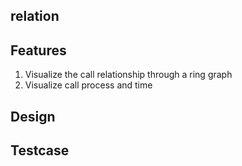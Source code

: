 ## relation

## Features
1. Visualize the call relationship through a ring graph
2. Visualize call process and time

## Design

## Testcase